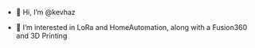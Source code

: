 - 👋 Hi, I’m @kevhaz

- 👀 I’m interested in LoRa and HomeAutomation, along with a Fusion360 and 3D Printing


<!---
kevhaz/kevhaz is a ✨ special ✨ repository because its `README.md` (this file) appears on your GitHub profile.
You can click the Preview link to take a look at your changes.
--->
